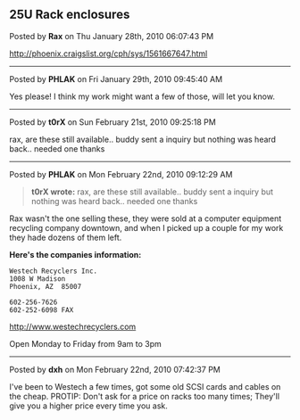 ## 25U Rack enclosures
Posted by **Rax** on Thu January 28th, 2010 06:07:43 PM

<http://phoenix.craigslist.org/cph/sys/1561667647.html>

--------------------------------------------------------------------------------

Posted by **PHLAK** on Fri January 29th, 2010 09:45:40 AM

Yes please!  I think my work might want a few of those, will let you know.

--------------------------------------------------------------------------------

Posted by **t0rX** on Sun February 21st, 2010 09:25:18 PM

rax, are these still available.. buddy sent a inquiry but nothing was heard
back.. needed one thanks

--------------------------------------------------------------------------------

Posted by **PHLAK** on Mon February 22nd, 2010 09:12:29 AM

> **t0rX wrote:**
> rax, are these still available.. buddy sent a inquiry but nothing was heard
> back.. needed one thanks

Rax wasn't the one selling these, they were sold at a computer equipment
recycling company downtown, and when I picked up a couple for my work they hade
dozens of them left.

**Here's the companies information:**

    Westech Recyclers Inc.
    1008 W Madison
    Phoenix, AZ  85007

    602-256-7626
    602-252-6098 FAX

<http://www.westechrecyclers.com>

Open Monday to Friday from 9am to 3pm

--------------------------------------------------------------------------------

Posted by **dxh** on Mon February 22nd, 2010 07:42:37 PM

I've been to Westech a few times, got some old SCSI cards and cables on the
cheap.  PROTIP: Don't ask for a price on racks too many times; They'll give you
a higher price every time you ask.
